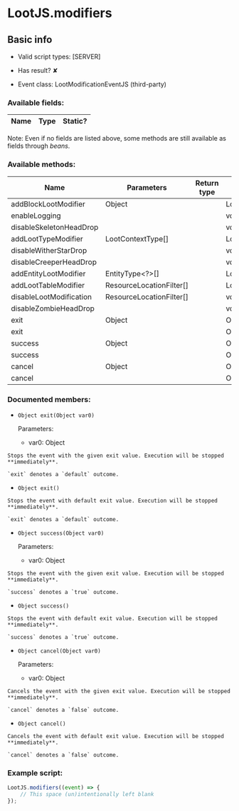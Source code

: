 # LootJS.modifiers

## Basic info

- Valid script types: [SERVER]

- Has result? ✘

- Event class: LootModificationEventJS (third-party)

### Available fields:

| Name | Type | Static? |
| ---- | ---- | ------- |

Note: Even if no fields are listed above, some methods are still available as fields through *beans*.

### Available methods:

| Name | Parameters | Return type | Static? |
| ---- | ---------- | ----------- | ------- |
| addBlockLootModifier | Object |  | LootActionsBuilderJS | ✘ |
| enableLogging |  |  | void | ✘ |
| disableSkeletonHeadDrop |  |  | void | ✘ |
| addLootTypeModifier | LootContextType[] |  | LootActionsBuilderJS | ✘ |
| disableWitherStarDrop |  |  | void | ✘ |
| disableCreeperHeadDrop |  |  | void | ✘ |
| addEntityLootModifier | EntityType<?>[] |  | LootActionsBuilderJS | ✘ |
| addLootTableModifier | ResourceLocationFilter[] |  | LootActionsBuilderJS | ✘ |
| disableLootModification | ResourceLocationFilter[] |  | void | ✘ |
| disableZombieHeadDrop |  |  | void | ✘ |
| exit | Object |  | Object | ✘ |
| exit |  |  | Object | ✘ |
| success | Object |  | Object | ✘ |
| success |  |  | Object | ✘ |
| cancel | Object |  | Object | ✘ |
| cancel |  |  | Object | ✘ |


### Documented members:

- `Object exit(Object var0)`

  Parameters:
  - var0: Object

```
Stops the event with the given exit value. Execution will be stopped **immediately**.

`exit` denotes a `default` outcome.
```

- `Object exit()`
```
Stops the event with default exit value. Execution will be stopped **immediately**.

`exit` denotes a `default` outcome.
```

- `Object success(Object var0)`

  Parameters:
  - var0: Object

```
Stops the event with the given exit value. Execution will be stopped **immediately**.

`success` denotes a `true` outcome.
```

- `Object success()`
```
Stops the event with default exit value. Execution will be stopped **immediately**.

`success` denotes a `true` outcome.
```

- `Object cancel(Object var0)`

  Parameters:
  - var0: Object

```
Cancels the event with the given exit value. Execution will be stopped **immediately**.

`cancel` denotes a `false` outcome.
```

- `Object cancel()`
```
Cancels the event with default exit value. Execution will be stopped **immediately**.

`cancel` denotes a `false` outcome.
```



### Example script:

```js
LootJS.modifiers((event) => {
	// This space (un)intentionally left blank
});
```

